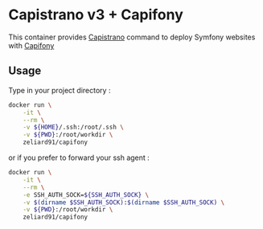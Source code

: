 Capistrano v3 + Capifony
========================

This container provides [Capistrano](https://github.com/capistrano/capistrano) command to deploy Symfony websites with [Capifony](https://github.com/capistrano/symfony)

## Usage

Type in your project directory :

```bash
docker run \
    -it \
    --rm \
    -v ${HOME}/.ssh:/root/.ssh \
    -v ${PWD}:/root/workdir \
    zeliard91/capifony
```

or if you prefer to forward your ssh agent : 
```bash
docker run \
    -it \
    --rm \
    -e SSH_AUTH_SOCK=${SSH_AUTH_SOCK} \
    -v $(dirname $SSH_AUTH_SOCK):$(dirname $SSH_AUTH_SOCK) \
    -v ${PWD}:/root/workdir \
    zeliard91/capifony
```


